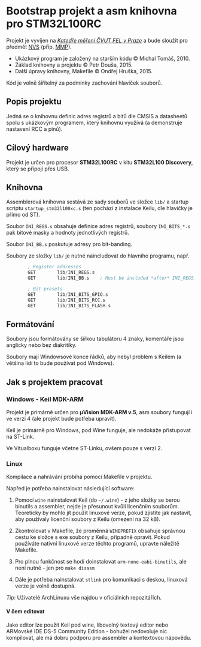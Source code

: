 # Bootstrap projekt a asm knihovna pro STM32L100RC

Projekt je vyvíjen na [*Katedře měření ČVUT FEL v Praze*][measure] a bude sloužit pro předmět [NVS][nvs] (příp. [MMP][mmp]).

- Ukázkový program je založený na starším kódu © Michal Tomáš, 2010.
- Základ knihovny a projektu © Petr Douša, 2015.
- Další úpravy knihovny, Makefile © Ondřej Hruška, 2015.

Kód je volně šiřitelný za podmínky zachování hlaviček souborů.


## Popis projektu

Jedná se o knihovnu definic adres registrů a bitů dle CMSIS a datasheetů spolu s ukázkovým programem,
který knihovnu využívá (a demonstruje nastavení RCC a pinů).


## Cílový hardware

Projekt je určen pro procesor **STM32L100RC** v kitu **STM32L100 Discovery**, který se připojí přes USB.


## Knihovna

Assemblerová knihovna sestává ze sady souborů ve složce `lib/` a startup scriptu `startup_stm32l100xc.s` (ten pochází
z instalace Keilu, dle hlavičky je přímo od ST).

Soubor `INI_REGS.s` obsahuje definice adres registrů, soubory `INI_BITS_*.s` pak bitové masky a hodnoty
jednotlivých registrů.

Soubor `INI_BB.s` poskutuje adresy pro bit-banding.

Soubory ze složky `lib/` je nutné naincludovat do hlavního programu, např.

```asm
        ; Register addresses
        GET        lib/INI_REGS.s
        GET        lib/INI_BB.s    ; Must be included *after* INI_REGS!

        ; Bit presets
        GET        lib/INI_BITS_GPIO.s
        GET        lib/INI_BITS_RCC.s
        GET        lib/INI_BITS_FLASH.s
```

## Formátování

Soubory jsou formátovány se šířkou tabulátoru 4 znaky, komentáře jsou anglicky nebo bez diakritiky.

Soubory mají Windowsové konce řádků, aby nebyl problém s Keilem (a většina lidí to bude používat pod Windows).


## Jak s projektem pracovat

### Windows - Keil MDK-ARM

Projekt je primárně určen pro **µVision MDK-ARM v.5**, asm soubory fungují i ve verzi 4 (ale projekt bude potřeba upravit).

Keil je primárně pro Windows, pod Wine funguje, ale nedokáže přistupovat na ST-Link.

Ve Vitualboxu funguje včetne ST-Linku, ovšem pouze s verzí 2.


### Linux

Kompilace a nahrávání probíhá pomocí Makefile v projektu.

Napřed je potřeba nainstalovat následující software:

1. Pomocí `wine` nainstalovat Keil (do `~/.wine`) - z jeho složky se berou binutils a assembler, nejde je přesunout kvůli
   licenčním souborům. Teoreticky by mohlo jít použít linuxové verze, pokud zjistíte jak nastavit, aby používaly licenční
   soubory z Keilu (omezení na 32 kB).

2. Zkontrolovat v Makefile, že proměnná `WINEPREFIX` obsahuje správnou cestu ke složce s exe soubory z Keilu, případně opravit.
   Pokud používáte nativní linuxové verze těchto programů, upravte náležitě Makefile.

3. Pro plnou funkčnost se hodí doinstalovat `arm-none-eabi-binutils`, ale není nutné - jen pro `make disasm`

4. Dále je potřeba nainstalovat `stlink` pro komunikaci s deskou, linuxová verze je volně dostupná.


*Tip:* Uživatelé ArchLinuxu vše najdou v oficiálních repozitářích.


#### V čem editovat

Jako editor lze použít Keil pod wine, libovolný textový editor nebo ARMovské IDE DS-5 Community Edition - bohužel nedovoluje
nic kompilovat, ale má dobru podporu pro assembler a kontextovou nápovědu.


[measure]: http://measure.feld.cvut.cz/
[nvs]: http://measure.feld.cvut.cz/vyuka/predmety/A4B38NVS
[mmp]: http://measure.feld.cvut.cz/vyuka/predmety/A3B38MMP
